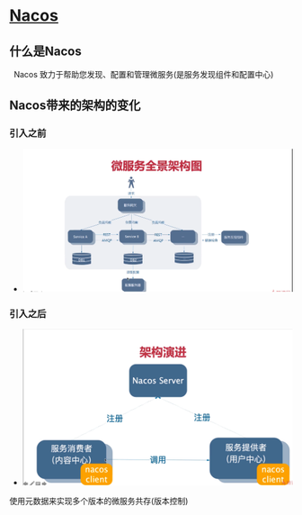 # [Nacos](https://nacos.io/zh-cn/docs/what-is-nacos.html) 
## 什么是Nacos
&nbsp;&nbsp;Nacos 致力于帮助您发现、配置和管理微服务(是服务发现组件和配置中心)

## Nacos带来的架构的变化
### 引入之前
- <img src="./pics/nacos-before-01.png"/>

### 引入之后
- <img src="./pics/nacos-after-01.png">

使用元数据来实现多个版本的微服务共存(版本控制)